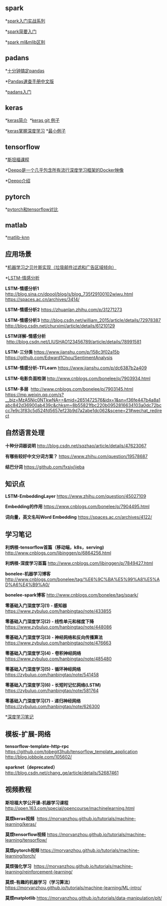 spark
------------------
*[spark入门实战系列](http://www.cnblogs.com/shishanyuan/p/4699644.html)

*[spark简要入门](https://m.baidu.com/mip/c/s/m.douban.com/mip/group/topic/82594218/)

*[spark ml&mlib区别](http://blog.csdn.net/rlnLo2pNEfx9c/article/details/78692975)

padans
-----------------------------------


*[十分钟搞定pandas](http://python.jobbole.com/84416/)

*[Pandas速查手册中文版](http://blog.csdn.net/qq_33399185/article/details/60872853)

*[padans入门](http://www.xuebuyuan.com/2180572.html)


keras
-------------------------------

*[keras简介](https://m.leiphone.com/news/201708/fhJ72ZPlmYr12CwV.html)  *[keras git 例子](https://github.com/SherlockLiao/lenet)

*[keras掌握深度学习](http://geek.csdn.net/news/detail/197439) *[最小例子](https://github.com/stared/keras-mini-examples)

tensorflow
------------------------------
*[斯坦福课程](https://web.stanford.edu/class/cs20si/)

*[Deepo是一个几乎包含所有流行深度学习框架的Docker映像](https://m.baidu.com/mip/c/www.360doc.cn/mip/705123258.html)

*[Deepo介绍](https://baijiahao.baidu.com/s?id=1582701242877189028&wfr=spider&for=pc)

pytorch
---------------

*[pytorch和tensorflow对比](https://www.leiphone.com/news/201708/Npflmddi8OGbnJHi.html)

matlab
-------------

*[matlib-knn](http://blog.csdn.net/llp1992/article/details/45040685)


应用场景
-----------------------------------

*[机器学习之贝叶斯实现（垃圾邮件过滤和广告区域倾向）](https://www.cnblogs.com/share-happy-everyday/p/7668494.html)

*[LSTM-情感分析](lstm.md)

**LSTM-情感分析1** http://blog.sina.cn/dpool/blog/s/blog_735f29100102wjwu.html  https://spaces.ac.cn/archives/3414/

**LSTM-情感分析2** https://zhuanlan.zhihu.com/p/31271273

**LSTM-情感分析3** http://blog.csdn.net/william_2015/article/details/72978387 http://blog.csdn.net/churximi/article/details/61210129

**LSTM详解-情感分析**  http://blog.csdn.net/LIUSHAO123456789/article/details/78991581

**LSTM-三分类** https://www.jianshu.com/p/158c3f02a15b   https://github.com/Edward1Chou/SentimentAnalysis

**LSTM-情感分析-TFLearn**  https://www.jianshu.com/p/dc6387b2a409

**LSTM-电影负面检测** http://www.cnblogs.com/bonelee/p/7903934.html

**LSTM-多层**  http://www.cnblogs.com/bonelee/p/7903145.html  https://mp.weixin.qq.com/s?__biz=MzA5Njc0NTkwNA==&mid=2651472576&idx=1&sn=f36fe447b4a8a1abc842d36900ab439c&chksm=8b55821fbc220b0952816634103a0dc72bccc7e9c3f83c5d524fd5657ef23b9d7a2abe1dc062&scene=21#wechat_redirect


自然语言处理
--------------------------

**十种分词器说明**  http://blog.csdn.net/sqzhao/article/details/47623067

**有哪些较好中文分词方案？** https://www.zhihu.com/question/19578687

**结巴分词** https://github.com/fxsjy/jieba


知识点
--------------------------

**LSTM-EmbeddingLayer** https://www.zhihu.com/question/45027109

**Embedding的作用** https://www.cnblogs.com/bonelee/p/7904495.html

**词向量，英文名叫Word Embedding**  https://spaces.ac.cn/archives/4122/



学习笔记
--------------------------
**利炳根-tensorflow首篇（移动端，k8s，serving)** http://www.cnblogs.com/libinggen/p/6864256.html

**利炳根-深度学习首篇** http://www.cnblogs.com/libinggen/p/7849427.html

**bonelee-机器学习博客** http://www.cnblogs.com/bonelee/tag/%E6%9C%BA%E5%99%A8%E5%AD%A6%E4%B9%A0/

**bonelee-spark博客** http://www.cnblogs.com/bonelee/tag/spark/

**零基础入门深度学习(1) - 感知器**  https://www.zybuluo.com/hanbingtao/note/433855

**零基础入门深度学习(2) - 线性单元和梯度下降**  https://www.zybuluo.com/hanbingtao/note/448086

**零基础入门深度学习(3) - 神经网络和反向传播算法**  https://www.zybuluo.com/hanbingtao/note/476663

**零基础入门深度学习(4) - 卷积神经网络**  https://www.zybuluo.com/hanbingtao/note/485480

**零基础入门深度学习(5) - 循环神经网络**  https://zybuluo.com/hanbingtao/note/541458

**零基础入门深度学习(6) - 长短时记忆网络(LSTM)** https://zybuluo.com/hanbingtao/note/581764

**零基础入门深度学习(7) - 递归神经网络** https://zybuluo.com/hanbingtao/note/626300

*[深度学习笔记](https://github.com/lijingpeng/deep-learning-notes/blob/master/README.md)



模板-扩展-网络
--------------------------

**tensorflow-template-http-rpc** https://github.com/tobegit3hub/tensorflow_template_application
http://blog.jobbole.com/105602/

**sparknet（deprecated）**  http://blog.csdn.net/chang_ge/article/details/52687461


视频教程
--------------------------

**斯坦福大学公开课-机器学习课程** http://open.163.com/special/opencourse/machinelearning.html

**莫烦keras视频**  https://morvanzhou.github.io/tutorials/machine-learning/keras/

**莫烦tensorflow视频** https://morvanzhou.github.io/tutorials/machine-learning/tensorflow/

**莫烦pytorch视频** https://morvanzhou.github.io/tutorials/machine-learning/torch/

**莫烦强化学习**  https://morvanzhou.github.io/tutorials/machine-learning/reinforcement-learning/

**莫烦-有趣的机器学习（学习算法）** https://morvanzhou.github.io/tutorials/machine-learning/ML-intro/

**莫烦matplotlib** https://morvanzhou.github.io/tutorials/data-manipulation/plt/







